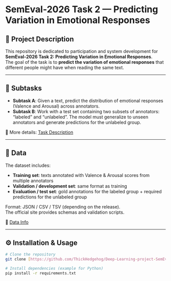 # SemEval-2026 Task 2 — Predicting Variation in Emotional Responses

## 📌 Project Description

This repository is dedicated to participation and system development for **SemEval-2026 Task 2: Predicting Variation in Emotional Responses**.  
The goal of the task is to **predict the variation of emotional responses** that different people might have when reading the same text.

---

## 🧩 Subtasks

- **Subtask A**: Given a text, predict the distribution of emotional responses (Valence and Arousal) across annotators.  
- **Subtask B**: Work with a test set containing two subsets of annotators: “labeled” and “unlabeled”. The model must generalize to unseen annotators and generate predictions for the unlabeled group.  

📖 More details: [Task Description](https://semeval2026task2.github.io/SemEval-2026-Task2/tasks)

---

## 📂 Data

The dataset includes:
- **Training set**: texts annotated with Valence & Arousal scores from multiple annotators  
- **Validation / development set**: same format as training  
- **Evaluation / test set**: gold annotations for the labeled group + required predictions for the unlabeled group  

Format: JSON / CSV / TSV (depending on the release).  
The official site provides schemas and validation scripts.  

🔗 [Data Info](https://semeval2026task2.github.io/SemEval-2026-Task2/data)

---

## ⚙️ Installation & Usage

```bash
# Clone the repository
git clone [https://github.com/ThickHedgehog/Deep-Learning-project-SemEval-2026-Task-2]

# Install dependencies (example for Python)
pip install -r requirements.txt
